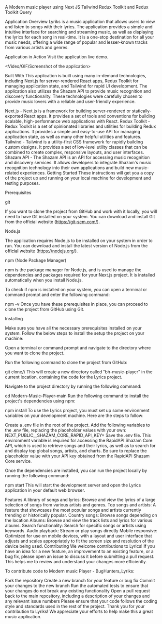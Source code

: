 A Modern music player using Next JS Tailwind Redux Toolkit and Redux Toolkit Query

Application Overview
Lyriks is a music application that allows users to view and listen to songs with their lyrics. The application provides a simple and intuitive interface for searching and streaming music, as well as displaying the lyrics for each song in real-time. It is a one-stop destination for all your music needs, offering a wide range of popular and lesser-known tracks from various artists and genres.

Application in Action
Visit the application live demo.

<Video/GIF/Screenshot of the application>

Built With
This application is built using many in-demand technologies, including Next.js for server-rendered React apps, Redux Toolkit for managing application state, and Tailwind for rapid UI development. The application also utilizes the Shazam API to provide music recognition and discovery functionality. These technologies were carefully chosen to provide music lovers with a reliable and user-friendly experience.

Next.js - Next.js is a framework for building server-rendered or statically-exported React apps. It provides a set of tools and conventions for building scalable, high-performance web applications with React.
Redux Toolkit - Redux Toolkit is a set of opinionated libraries and utilities for building Redux applications. It provides a simple and easy-to-use API for managing application state, as well as many other helpful utilities and features.
Tailwind - Tailwind is a utility-first CSS framework for rapidly building custom designs. It provides a set of low-level utility classes that can be combined to create complex, responsive layouts, and user interfaces.
Shazam API - The Shazam API is an API for accessing music recognition and discovery services. It allows developers to integrate Shazam's music recognition technology into their own applications and build new music-related experiences.
Getting Started
These instructions will get you a copy of the project up and running on your local machine for development and testing purposes.

Prerequisites

git

If you want to clone the project from GitHub and work with it locally, you will need to have Git installed on your system. You can download and install Git from the official website (https://git-scm.com/).

Node.js

The application requires Node.js to be installed on your system in order to run. You can download and install the latest version of Node.js from the official website (https://nodejs.org/).

npm (Node Package Manager)

npm is the package manager for Node.js, and is used to manage the dependencies and packages required for your Next.js project. It is installed automatically when you install Node.js.

To check if npm is installed on your system, you can open a terminal or command prompt and enter the following command:

npm -v
Once you have these prerequisites in place, you can proceed to clone the project from GitHub using Git.

Installing

Make sure you have all the necessary prerequisites installed on your system. Follow the below steps to install the setup the project on your machine:

Open a terminal or command prompt and navigate to the directory where you want to clone the project.

Run the following command to clone the project from GitHub:

git clone//
This will create a new directory called "bh-music-player" in the current location, containing the code for the Lyrics project.

Navigate to the project directory by running the following command:

cd Modern-Music-Player-main
Run the following command to install the project's dependencies using npm:

npm install
To use the Lyrics project, you must set up some environment variables on your development machine. Here are the steps to follow:

Create a .env file in the root of the project.
Add the following variables to the .env file, replacing the placeholder values with your own:
NEXT_PUBLIC__SHAZAM_CORE_RAPID_API_KEY=<your-shazam-api-key>
Save the .env file.
This environment variable is required for accessing the RapidAPI Shazam Core API, which is used to retrieve songs and their lyrics, as well as to search for and display top global songs, artists, and charts. Be sure to replace the placeholder value with your API key obtained from the RapidAPI Shazam Core service.

Once the dependencies are installed, you can run the project locally by running the following command:

npm start
This will start the development server and open the Lyrics application in your default web browser.

Features
A library of songs and lyrics: Browse and view the lyrics of a large selection of songs from various artists and genres.
Top songs and artists: A feature that showcases the most popular songs and artists currently trending or historically popular.
Country songs: Browse songs depending on the location
Albums: Browse and view the track lists and lyrics for various albums.
Search functionality: Search for specific songs or artists using keywords.
Audio playback: Stream or play songs directly
Mobile responsive: Optimized for use on mobile devices, with a layout and user interface that adjusts and scales appropriately to fit the screen size and resolution of the device being used.
Contributing
We welcome contributions to Lyrics! If you have an idea for a new feature, an improvement to an existing feature, or a bug fix, please open an issue to discuss it before submitting a pull request. This helps me to review and understand your changes more efficiently.

To contribute code to Modern music Player - BugHunters_Lyriks:

Fork the repository
Create a new branch for your feature or bug fix
Commit your changes to the new branch
Run the automated tests to ensure that your changes do not break any existing functionality
Open a pull request back to the main repository, including a description of your changes and any relevant issue numbers
Please ensure that your code follows the coding style and standards used in the rest of the project. Thank you for your contribution to Lyriks! We appreciate your efforts to help make this a great music application.
